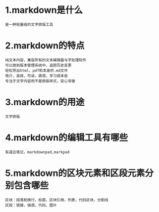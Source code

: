 #  1.markdown是什么  
	是一种轻量级的文字排版工具  
# 2.markdown的特点  
	纯文本内容，兼容所有的文本编辑器与字处理软件  
	可以放到版本管理系统中，追踪历史变更  
	轻松导出html，pdf和本身的.md文件  
	简介，高效，可读，直观，学习成本低  
	专注于文字内容而不是排版样式，安心写做  
# 3.markdown的用途  
	文字排版  
# 4.markdown的编辑工具有哪些  
	有道云笔记，markdownpad,markpad  
# 5.markdown的区块元素和区段元素分别包含哪些  
	区块：段落和换行，标题，区块引用，列表，代码区块，分割线  
	区段：链接，强调，代码，图片  
